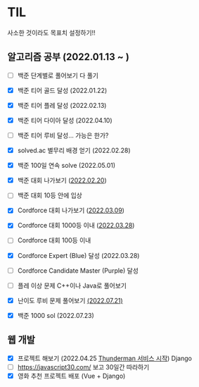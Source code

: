 # TIL

사소한 것이라도 목표치 설정하기!!



## 알고리즘 공부 (2022.01.13 ~ )

- [ ] 백준 단계별로 풀어보기 다 풀기
- [x] 백준 티어 골드 달성 (2022.01.22)
- [x] 백준 티어 플레 달성 (2022.02.13)
- [x] 백준 티어 다이아 달성 (2022.04.10)
- [ ] 백준 티어 루비 달성... 가능은 한가?
- [x] solved.ac 별무리 배경 얻기 (2022.02.28)
- [x] 백준 100일 연속 solve (2022.05.01)
- [x] 백준 대회 나가보기 ([2022.02.20](https://www.acmicpc.net/contest/view/760))
- [ ] 백준 대회 10등 안에 입상
- [x] Cordforce 대회 나가보기 ([2022.03.09](https://codeforces.com/contest/1650))
- [x] Cordforce 대회 1000등 이내 ([2022.03.28](https://codeforces.com/contest/1658))
- [ ] Cordforce 대회 100등 이내
- [x] Cordforce Expert (Blue) 달성 (2022.03.28)
- [ ] Cordforce Candidate Master (Purple) 달성
- [ ] 플레 이상 문제 C++이나 Java로 풀어보기
- [x] 난이도 루비 문제 풀어보기 [(2022.07.21)](https://www.acmicpc.net/status?radio-extended=on&problem_id=18527&user_id=bomul1128&language_id=-1&result_id=-1&from_problem=1)
- [x] 백준 1000 sol (2022.07.23)



## 웹 개발

- [x] 프로젝트 해보기 (2022.04.25 [Thunderman 서비스 시작](https://thunderman.herokuapp.com/)) Django
- [ ] https://javascript30.com/ 보고 30일간 따라하기
- [x] 영화 추천 프로젝트 배포 (Vue + Django)
